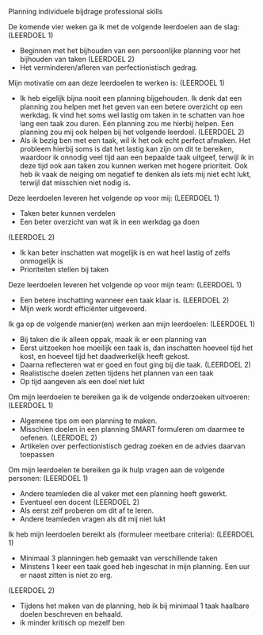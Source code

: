 Planning individuele bijdrage professional skills

De komende vier weken ga ik met de volgende leerdoelen aan de slag:
(LEERDOEL 1) 
- Beginnen met het bijhouden van een persoonlijke planning voor het bijhouden van taken
(LEERDOEL 2) 
- Het verminderen/afleren van perfectionistisch gedrag.

Mijn motivatie om aan deze leerdoelen te werken is:
(LEERDOEL 1) 
- Ik heb eigelijk bijna nooit een planning bijgehouden. Ik denk dat een planning zou helpen met het geven van een betere overzicht op een werkdag. Ik vind het soms wel lastig om taken in te schatten van hoe lang een taak zou duren. Een planning zou me hierbij helpen. Een planning zou mij ook helpen bij het volgende leerdoel.
(LEERDOEL 2) 
- Als ik bezig ben met een taak, wil ik het ook echt perfect afmaken. Het probleem hierbij soms is dat het lastig kan zijn om dit te bereiken, waardoor ik onnodig veel tijd aan een bepaalde taak uitgeef, terwijl ik in deze tijd ook aan taken zou kunnen werken met hogere prioriteit. Ook heb ik vaak de neiging om negatief te denken als iets mij niet echt lukt, terwijl dat misschien niet nodig is.

Deze leerdoelen leveren het volgende op voor mij:
(LEERDOEL 1) 
- Taken beter kunnen verdelen
- Een beter overzicht van wat ik in een werkdag ga doen

(LEERDOEL 2)
- Ik kan beter inschatten wat mogelijk is en wat heel lastig of zelfs onmogelijk is
- Prioriteiten stellen bij taken

Deze leerdoelen leveren het volgende op voor mijn team:
(LEERDOEL 1) 
- Een betere inschatting wanneer een taak klaar is.
(LEERDOEL 2) 
- Mijn werk wordt efficiënter uitgevoerd.

Ik ga op de volgende manier(en) werken aan mijn leerdoelen:
(LEERDOEL 1) 
- Bij taken die ik alleen oppak, maak ik er een planning van
- Eerst uitzoeken hoe moeilijk een taak is, dan inschatten hoeveel tijd het kost, en hoeveel tijd het daadwerkelijk heeft gekost.
- Daarna reflecteren wat er goed en fout ging bij die taak.
(LEERDOEL 2) 
- Realistische doelen zetten tijdens het plannen van een taak
- Op tijd aangeven als een doel niet lukt

Om mijn leerdoelen te bereiken ga ik de volgende onderzoeken uitvoeren:
(LEERDOEL 1) 
- Algemene tips om een planning te maken. 
- Misschien doelen in een planning SMART formuleren om daarmee te oefenen.
(LEERDOEL 2) 
- Artikelen over perfectionistisch gedrag zoeken en de advies daarvan toepassen

Om mijn leerdoelen te bereiken ga ik hulp vragen aan de volgende personen:
(LEERDOEL 1) 
- Andere teamleden die al vaker met een planning heeft gewerkt.
- Eventueel een docent
(LEERDOEL 2) 
- Als eerst zelf proberen om dit af te leren.
- Andere teamleden vragen als dit mij niet lukt

Ik heb mijn leerdoelen bereikt als (formuleer meetbare criteria):
(LEERDOEL 1) 
- Minimaal 3 planningen heb gemaakt van verschillende taken
- Minstens 1 keer een taak goed heb ingeschat in mijn planning. Een uur er naast zitten is niet zo erg.

(LEERDOEL 2) 
- Tijdens het maken van de planning, heb ik bij minimaal 1 taak haalbare doelen beschreven en behaald.
- ik minder kritisch op mezelf ben
